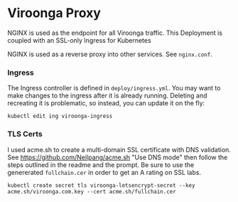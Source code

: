 
# Viroonga Proxy

NGINX is used as the endpoint for all Viroonga traffic. This Deployment is coupled with an SSL-only Ingress for Kubernetes

NGINX is used as a reverse proxy into other services. See `nginx.conf`.

### Ingress

The Ingress controller is defined in `deploy/ingress.yml`. You may want to make changes to the ingress after it is
already running. Deleting and recreating it is problematic, so instead, you can update it on the fly:
```
kubectl edit ing viroonga-ingress
```

### TLS Certs

I used acme.sh to create a multi-domain SSL certificate with DNS validation. See https://github.com/Neilpang/acme.sh
"Use DNS mode" then follow the steps outlined in the readme and the prompt.  Be sure to use the genererated `fullchain.cer`
in order to get an A rating on SSL labs.

```
kubectl create secret tls viroonga-letsencrypt-secret --key acme.sh/viroonga.com.key --cert acme.sh/fullchain.cer
```